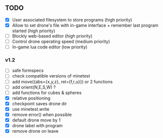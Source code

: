 ## TODO

- [x] User associated filesystem to store programs (high priority)
- [x] Allow to set drone's file with in-game interface + remember last program started (high priority)
- [ ] Blockly web-based editor (high priority)
- [ ] Control drone operating speed (medium priority)
- [ ] In-game lua code editor (low priority)

### v1.2

- [ ] safe formspecs
- [ ] check compatible versions of minetest
- [ ] add move({abs={x,y,z}, rel={f,r,u}}) or 2 functions
- [ ] add orient(N,E,S,W) ?
- [ ] add functions for cubes & spheres
- [x] relative positioning
- [x] checkpoint saves drone dir
- [x] use minetest.write
- [x] remove error() when possible
- [x] default drone move by 1
- [x] drone label with program
- [x] remove drone on leave